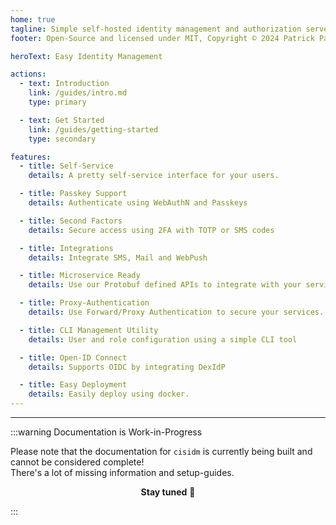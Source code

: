 ```yaml
---
home: true
tagline: Simple self-hosted identity management and authorization server.
footer: Open-Source and licensed under MIT, Copyright © 2024 Patrick Pacher

heroText: Easy Identity Management

actions:
  - text: Introduction
    link: /guides/intro.md
    type: primary

  - text: Get Started
    link: /guides/getting-started
    type: secondary

features:
  - title: Self-Service
    details: A pretty self-service interface for your users.

  - title: Passkey Support
    details: Authenticate using WebAuthN and Passkeys

  - title: Second Factors
    details: Secure access using 2FA with TOTP or SMS codes

  - title: Integrations
    details: Integrate SMS, Mail and WebPush

  - title: Microservice Ready
    details: Use our Protobuf defined APIs to integrate with your services

  - title: Proxy-Authentication
    details: Use Forward/Proxy Authentication to secure your services.

  - title: CLI Management Utility
    details: User and role configuration using a simple CLI tool

  - title: Open-ID Connect
    details: Supports OIDC by integrating DexIdP

  - title: Easy Deployment
    details: Easily deploy using docker.
---
```


---

:::warning Documentation is Work-in-Progress

Please note that the documentation for `cisidm` is currently being built and cannot be considered complete!  
There's a lot of missing information and setup-guides.

<center>

**Stay tuned** :rocket:

</center>

:::
